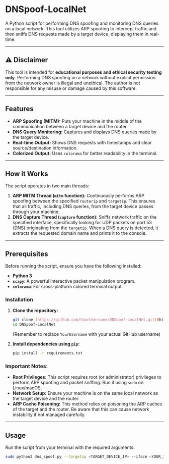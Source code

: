 # DNSpoof-LocalNet

A Python script for performing DNS spoofing and monitoring DNS queries on a local network. This tool utilizes ARP spoofing to intercept traffic and then sniffs DNS requests made by a target device, displaying them in real-time.

---

## ⚠️ Disclaimer

This tool is intended for **educational purposes and ethical security testing only**. Performing DNS spoofing on a network without explicit permission from the network owner is illegal and unethical. The author is not responsible for any misuse or damage caused by this software.

---

## Features

* **ARP Spoofing (MITM):** Puts your machine in the middle of the communication between a target device and the router.
* **DNS Query Monitoring:** Captures and displays DNS queries made by the target device.
* **Real-time Output:** Shows DNS requests with timestamps and clear source/destination information.
* **Colorized Output:** Uses `colorama` for better readability in the terminal.

---

## How it Works

The script operates in two main threads:

1.  **ARP MITM Thread (`mitm` function):** Continuously performs ARP spoofing between the specified `routerip` and `targetip`. This ensures that all traffic, including DNS queries, from the target device passes through your machine.
2.  **DNS Capture Thread (`capture` function):** Sniffs network traffic on the specified interface, specifically looking for UDP packets on port 53 (DNS) originating from the `targetip`. When a DNS query is detected, it extracts the requested domain name and prints it to the console.

---

## Prerequisites

Before running the script, ensure you have the following installed:

* **Python 3**
* **`scapy`**: A powerful interactive packet manipulation program.
* **`colorama`**: For cross-platform colored terminal output.

### Installation

1.  **Clone the repository:**
    ```bash
    git clone [https://github.com/YourUsername/DNSpoof-LocalNet.git](https://github.com/YourUsername/DNSpoof-LocalNet.git)
    cd DNSpoof-LocalNet
    ```
    (Remember to replace `YourUsername` with your actual GitHub username)

2.  **Install dependencies using `pip`:**
    ```bash
    pip install -r requirements.txt
    ```

### Important Notes:

* **Root Privileges:** This script requires root (or administrator) privileges to perform ARP spoofing and packet sniffing. Run it using `sudo` on Linux/macOS.
* **Network Setup:** Ensure your machine is on the same local network as the target device and the router.
* **ARP Cache Poisoning:** This method relies on poisoning the ARP caches of the target and the router. Be aware that this can cause network instability if not managed carefully.

---

## Usage

Run the script from your terminal with the required arguments:

```bash
sudo python3 dns_spoof.py --targetip <TARGET_DEVICE_IP> --iface <YOUR_INTERFACE> --routerip <ROUTER_IP>
